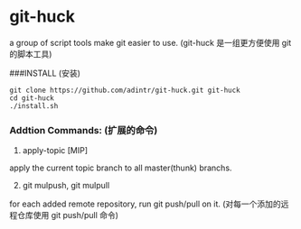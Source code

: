 # git-huck

  a group of script tools make git easier to use. (git-huck 是一组更方便使用 git 的脚本工具)

###INSTALL (安装)
```
git clone https://github.com/adintr/git-huck.git git-huck
cd git-huck
./install.sh
```

### Addtion Commands: (扩展的命令)
1. apply-topic [MIP]

  apply the current topic branch to all master(thunk) branchs. 

2. git mulpush, git mulpull

  for each added remote repository, run git push/pull on it. (对每一个添加的远程仓库使用 git push/pull 命令)

